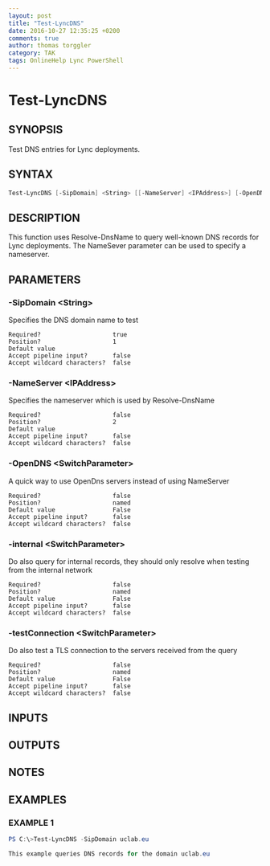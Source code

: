```yaml
---
layout: post
title: "Test-LyncDNS"
date: 2016-10-27 12:35:25 +0200
comments: true
author: thomas torggler
category: TAK
tags: OnlineHelp Lync PowerShell
---
```

# Test-LyncDNS

## SYNOPSIS
Test DNS entries for Lync deployments.
<!-- more -->

## SYNTAX
```powershell
Test-LyncDNS [-SipDomain] <String> [[-NameServer] <IPAddress>] [-OpenDNS] [-internal] [-testConnection] [<CommonParameters>]
```

## DESCRIPTION
This function uses Resolve-DnsName to query well-known DNS records for Lync deployments.
The NameSever parameter can be used to specify a nameserver.

## PARAMETERS
### -SipDomain &lt;String&gt;
Specifies the DNS domain name to test
```
Required?                    true
Position?                    1
Default value
Accept pipeline input?       false
Accept wildcard characters?  false
```
 
### -NameServer &lt;IPAddress&gt;
Specifies the nameserver which is used by Resolve-DnsName
```
Required?                    false
Position?                    2
Default value
Accept pipeline input?       false
Accept wildcard characters?  false
```
 
### -OpenDNS &lt;SwitchParameter&gt;
A quick way to use OpenDns servers instead of using NameServer
```
Required?                    false
Position?                    named
Default value                False
Accept pipeline input?       false
Accept wildcard characters?  false
```
 
### -internal &lt;SwitchParameter&gt;
Do also query for internal records, they should only resolve when testing from the internal network
```
Required?                    false
Position?                    named
Default value                False
Accept pipeline input?       false
Accept wildcard characters?  false
```
 
### -testConnection &lt;SwitchParameter&gt;
Do also test a TLS connection to the servers received from the query
```
Required?                    false
Position?                    named
Default value                False
Accept pipeline input?       false
Accept wildcard characters?  false
```

## INPUTS


## OUTPUTS


## NOTES


## EXAMPLES
### EXAMPLE 1
```powershell
PS C:\>Test-LyncDNS -SipDomain uclab.eu

This example queries DNS records for the domain uclab.eu
```